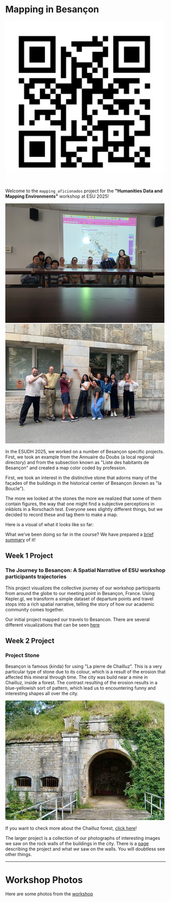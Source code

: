 # Mapping in Besançon

<img src='QR_code.jpg' alt = 'QR code' width = "500">

Welcome to the `mapping_aficionados` project for the **"Humanities Data and Mapping Environments"** workshop at ESU 2025!

<img src='workshop/ClassPhoto.jpg' alt = 'Class Photo' width = "500">

<img src='Photographs/image2.jpeg' alt = 'Class Photo with a stone wall' width = "500">

In the ESUDH 2025, we worked on a number of Besançon specific projects. First, we took an example from the Annuaire du Doubs (a local regional directory) and from the subsection known as "Liste des habitants de Besançon" and created a map color coded by profession.

First, we took an interest in the distinctive stone that adorns many of the façades of the buildings in the historical center of Besançon (known as "la Boucle").

The more we looked at the stones the more we realized that some of them contain figures, the way that one might find a subjective perceptions in inkblots in a Rorschach test. Everyone sees slightly different things, but we decided to record these and tag them to make a map.

Here is a visual of what it looks like so far:

What we've been doing so far in the course? We have prepared a [brief summary](workshop/week1_summary.md) of it!

## Week 1 Project 
### The Journey to Besançon: A Spatial Narrative of ESU workshop participants trajectories

This project visualizes the collective journey of our workshop participants from around the globe to our meeting point in Besançon, France. Using Kepler.gl, we transform a simple dataset of departure points and travel stops into a rich spatial narrative, telling the story of how our academic community comes together.

Our initial project mapped our travels to Besancon. There are several different visualizations that can be seen [here](Project_Week1.md)

## Week 2 Project
### Project Stone

Besançon is famous (kinda) for using "La pierre de Chailluz". This is a very particular type of stone due to its colour, which is a result of the erosion that affected this mineral through time. The city was build near a mine in Chailluz, inside a forest. The contrast resulting of the erosion results in a blue-yellowish sort of pattern, which lead us to encountering funny and interesting shapes all over the city. 

<img src='Photographs/100-2.jpg' alt = 'Chailluz forest' width = "500">

If you want to check more about the Chailluz forest, [click here](https://www.besac.com/tourisme-besancon/foret_de_chailluz/100.htm)!

The larger project is a collection of our photographs of interesting images we saw on the rock walls of the buildings in the city. There is a [page](Project_Week2.md) describing the project and what *we* saw on the walls. You will doubtless see other things.


---
# Workshop Photos

Here are some photos from the [workshop](Photos.md)
